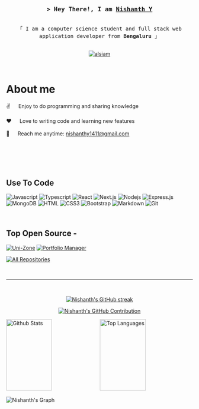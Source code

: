 <!-- Intro  -->
<h3 align="center">
        <samp>&gt; Hey There!, I am
                <b><a target="_blank" href="#">Nishanth Y</a></b>
        </samp>
</h3>


<p align="center"> 
  <samp>
    <br>
    「 I am a computer science student and full stack web application developer from <b>Bengaluru</b> 」
    <br>
    <br>
  </samp>
</p>

<p align="center">

 <a href="https://linkedin.com/in/nishanth-y" target="_blank">
  <img src="https://img.shields.io/badge/LinkedIn-0077B5?style=for-the-badge&logo=linkedin&logoColor=white" alt="alsiam"/>
 </a>

</p>
<br />

<!-- About Section -->
 # About me
 
<p>
 
  
 ✌️ &emsp; Enjoy to do programming and sharing knowledge <br/><br/>
 ❤️ &emsp; Love to writing code and learning new features<br/><br/>
 📧 &emsp; Reach me anytime: nishanthy1411@gmail.com<br/><br/>

</p>

<br/>
<br/>
<br/>

## Use To Code

![Javascript](https://img.shields.io/badge/Javascript-F0DB4F?style=for-the-badge&labelColor=black&logo=javascript&logoColor=F0DB4F)
![Typescript](https://img.shields.io/badge/Typescript-007acc?style=for-the-badge&labelColor=black&logo=typescript&logoColor=007acc)
![React](https://img.shields.io/badge/-React-61DBFB?style=for-the-badge&labelColor=black&logo=react&logoColor=61DBFB)
![Next.js](https://img.shields.io/badge/next.js-000000?style=for-the-badge&logo=nextdotjs&logoColor=white)
![Nodejs](https://img.shields.io/badge/Nodejs-3C873A?style=for-the-badge&labelColor=black&logo=node.js&logoColor=3C873A)
![Express.js](https://img.shields.io/badge/Express.js-000000?style=for-the-badge&logo=express&logoColor=white)
![MongoDB](https://img.shields.io/badge/MongoDB-4EA94B?style=for-the-badge&logo=mongodb&logoColor=white)
![HTML](https://img.shields.io/badge/HTML5-E34F26?style=for-the-badge&logo=html5&logoColor=white)
![CSS3](https://img.shields.io/badge/CSS3-1572B6?style=for-the-badge&logo=css3&logoColor=white)
![Bootstrap](https://img.shields.io/badge/Bootstrap-563D7C?style=for-the-badge&logo=bootstrap&logoColor=white)
![Markdown](https://img.shields.io/badge/Markdown-000000?style=for-the-badge&logo=markdown&logoColor=white)
![Git](https://img.shields.io/badge/Git-F05032?style=for-the-badge&logo=git&logoColor=white)

<br/>

## Top Open Source -
[![Uni-Zone](https://github-readme-stats.vercel.app/api/pin/?username=Nishanth-Y&repo=Uni_Zone&border_color=7F3FBF&bg_color=0D1117&title_color=C9D1D9&text_color=8B949E&icon_color=7F3FBF)](https://github.com/Nishanth-Y/Uni_Zone)
[![Portfolio Manager](https://github-readme-stats.vercel.app/api/pin/?username=Nishanth-Y&repo=Portfolio-Manager&border_color=7F3FBF&bg_color=0D1117&title_color=C9D1D9&text_color=8B949E&icon_color=7F3FBF)](https://github.com/Nishanth-Y/Portfolio-Manager)

<p align="left">
  <a href="https://github.com/Nishanth-Y?tab=repositories" target="_blank"><img alt="All Repositories" title="All Repositories" src="https://img.shields.io/badge/-All%20Repos-2962FF?style=for-the-badge&logo=koding&logoColor=white"/></a>
</p>

<br/>
<hr/>
<br/>

<p align="center">
  <a href="https://github.com/Nishanth-Y">
    <img src="https://github-readme-streak-stats.herokuapp.com/?user=Nishanth-Y&theme=radical&border=7F3FBF&background=0D1117" alt="Nishanth's GitHub streak"/>
  </a>
</p>

<p align="center">
  <a href="https://github.com/Nishanth-Y">
    <img src="https://github-profile-summary-cards.vercel.app/api/cards/profile-details?username=Nishanth-Y&theme=radical" alt="Nishanth's GitHub Contribution"/>
  </a>
</p>

<a> 
    <a href="https://github.com/Nishanth-Y"><img alt="Github Stats" src="https://denvercoder1-github-readme-stats.vercel.app/api?username=Nishanth-Y&show_icons=true&count_private=true&theme=react&border_color=7F3FBF&bg_color=0D1117&title_color=F85D7F&icon_color=F8D866" height="192px" width="49.5%"/></a>
  <a href="https://github.com/Nishanth-Y"><img alt="Top Languages" src="https://denvercoder1-github-readme-stats.vercel.app/api/top-langs/?username=Nishanth-Y&langs_count=8&layout=compact&theme=react&border_color=7F3FBF&bg_color=0D1117&title_color=F85D7F&icon_color=F8D866" height="192px" width="49.5%"/></a>
  <br/>
</a>


![Nishanth's Graph](https://github-readme-activity-graph.vercel.app/graph?username=Nishanth-Y&custom_title=Nishanth%Y's%20GitHub%20Activity%20Graph&bg_color=0D1117&color=7F3FBF&line=7F3FBF&point=7F3FBF&area_color=FFFFFF&title_color=FFFFFF&area=true)
